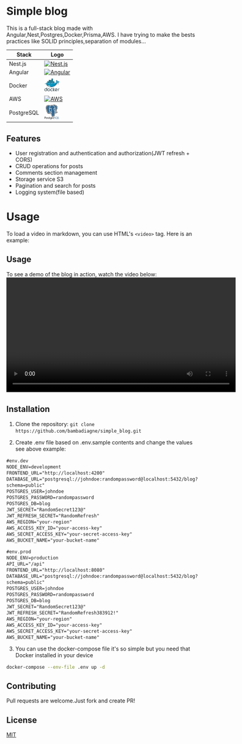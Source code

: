 # Simple blog
This is a full-stack blog made with Angular,Nest,Postgres,Docker,Prisma,AWS. I have trying to make the bests practices like SOLID principles,separation of modules...

| Stack       | Logo                                                                                                                                            |
|-------------|-------------------------------------------------------------------------------------------------------------------------------------------------|
| Nest.js     | <a href="https://nestjs.com/" target="_blank" rel="noreferrer"> <img src="https://nestjs.com/img/logo-small.svg" alt="Nest.js" width="40" height="40"/> </a> |
| Angular     | <a href="https://angular.io/" target="_blank" rel="noreferrer"> <img src="https://v7.angular.cn/assets/images/logos/angular/angular.svg" alt="Angular" width="40" height="40"/> </a> |
| Docker      | <a href="https://www.docker.com/" target="_blank" rel="noreferrer"> <img src="https://raw.githubusercontent.com/devicons/devicon/master/icons/docker/docker-original-wordmark.svg" alt="Docker" width="40" height="40"/> </a> |
| AWS         | <a href="https://aws.amazon.com/" target="_blank" rel="noreferrer"> <img src="https://icongr.am/devicon/amazonwebservices-original.svg?size=128&color=currentColor" alt="AWS" width="40" height="40"/> </a> |
| PostgreSQL  | <a href="https://www.postgresql.org" target="_blank" rel="noreferrer"> <img src="https://raw.githubusercontent.com/devicons/devicon/master/icons/postgresql/postgresql-original-wordmark.svg" alt="PostgreSQL" width="40" height="40"/> </a> |


## Features 
- User registration and authentication and authorization(JWT refresh + CORS)
- CRUD operations for posts
- Comments section management
- Storage service S3
- Pagination and search for posts
- Logging system(file based) 

# Usage

To load a video in markdown, you can use HTML's `<video>` tag. Here is an example:

## Usage

To see a demo of the blog in action, watch the video below:
<video width="600" controls>
    <source src="video.mp4" type="video/mp4">
    Your browser does not support the video tag.
</video>

## Installation
1. Clone the repository: `git clone https://github.com/bambadiagne/simple_blog.git`

2. Create .env file based on .env.sample contents and change the values see above example:
```env
#env.dev
NODE_ENV=development
FRONTEND_URL="http://localhost:4200"
DATABASE_URL="postgresql://johndoe:randompassword@localhost:5432/blog?schema=public"
POSTGRES_USER=johndoe
POSTGRES_PASSWORD=randompassword
POSTGRES_DB=blog
JWT_SECRET="RandomSecret123@"
JWT_REFRESH_SECRET="RandomRefresh"
AWS_REGION="your-region"
AWS_ACCESS_KEY_ID="your-access-key"
AWS_SECRET_ACCESS_KEY="your-secret-access-key"
AWS_BUCKET_NAME="your-bucket-name"
```
```env
#env.prod
NODE_ENV=production
API_URL="/api"
FRONTEND_URL="http://localhost:8080"
DATABASE_URL="postgresql://johndoe:randompassword@localhost:5432/blog?schema=public"
POSTGRES_USER=johndoe
POSTGRES_PASSWORD=randompassword
POSTGRES_DB=blog
JWT_SECRET="RandomSecret123@"
JWT_REFRESH_SECRET="RandomRefresh383912!"
AWS_REGION="your-region"
AWS_ACCESS_KEY_ID="your-access-key"
AWS_SECRET_ACCESS_KEY="your-secret-access-key"
AWS_BUCKET_NAME="your-bucket-name"
```

3. You can use the docker-compose file it's so simple but you need that Docker installed in your device

```bash
docker-compose --env-file .env up -d
```

## Contributing
Pull requests are welcome.Just fork and create PR!
## License
[MIT](LICENSE)

